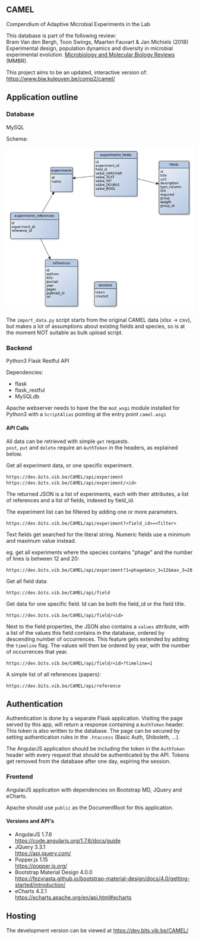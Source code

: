 ## CAMEL

Compendium of Adaptive Microbial Experiments in the Lab

This database is part of the following review:  
Bram Van den Bergh,
Toon Swings, Maarten Fauvart & Jan Michiels (2018) Experimental
design, population dynamics and diversity in microbial experimental
evolution. [Microbiology and Molecular Biology Reviews][MMBR] (MMBR).

[MMBR]: http://mmbr.asm.org/


This project aims to be an updated, interactive version of:  
https://www.biw.kuleuven.be/comp2/camel/

## Application outline
### Database
MySQL

Schema:

![Database schema overview][db_schema]

The `import_data.py` script starts from the original CAMEL data (xlsx
-> csv), but makes a lot of assumptions about existing fields and
species, so is at the moment NOT suitable as bulk upload script.


[db_schema]: admin/db_overview.png

### Backend

Python3 Flask Restful API

Dependencies:

- flask
- flask_restful
- MySQLdb

Apache webserver needs to have the the `mod_wsgi` module installed for
Python3 with a `ScriptAlias` pointing at the entry point `camel.wsgi`


#### API Calls
All data can be retrieved with simple `get` requests.  
`post`, `put` and `delete` require an `AuthToken` in the headers, as explained below.

Get all experiment data, or one specific experiment.
```
https://dev.bits.vib.be/CAMEL/api/experiment
https://dev.bits.vib.be/CAMEL/api/experiment/<id>
```

The returned JSON is a list of experiments, each with their
attributes, a list of references and a list of fields, indexed by field_id.

The experiment list can be filtered by adding one or more parameters.
```
https://dev.bits.vib.be/CAMEL/api/experiment?<field_id>=<filter>
```
Text fields get searched for the literal string. Numeric fields use a minimum and maximum value instead.

eg. get all experiments where the species contains "phage" and the number of lines is between 12 and 20:
```
https://dev.bits.vib.be/CAMEL/api/experiment?1=phage&min_3=12&max_3=20
```

Get all field data:
```
https://dev.bits.vib.be/CAMEL/api/field
```

Get data for one specific field. Id can be both the field_id or the field title.
```
https://dev.bits.vib.be/CAMEL/api/field/<id>
```

Next to the field properties, the JSON also contains a `values`
attribute, with a list of the values this field contains in the
database, ordered by descending number of occurrences.  This feature
gets extended by adding the `timeline` flag. The values will then be
ordered by year, with the number of occurrences that year.

```
https://dev.bits.vib.be/CAMEL/api/field/<id>?timeline=1
```

A simple list of all references (papers):
```
https://dev.bits.vib.be/CAMEL/api/reference
```

## Authentication

Authentication is done by a separate Flask application.  Visiting the
page served by this app, will return a response containing a
`AuthToken` header. This token is also written to the database. The
page can be secured by setting authentication rules in the `.htaccess`
(Basic Auth, Shiboleth, ...).

The AngularJS application should be including the token in the `AuthToken`
header with every request that should be authenticated by the
API. Tokens get removed from the database after one day, expiring the
session.



### Frontend

AngularJS application with dependencies on Bootstrap MD, JQuery and
eCharts.

Apache should use `public` as the DocumentRoot for this application.

#### Versions and API's
 * AngularJS 1.7.6  
   https://code.angularjs.org/1.7.6/docs/guide
 * JQuery 3.3.1  
   https://api.jquery.com/
 * Popper.js 1.15  
   https://popper.js.org/
 * Bootstrap Material Design 4.0.0  
   https://fezvrasta.github.io/bootstrap-material-design/docs/4.0/getting-started/introduction/
 * eCharts 4.2.1  
   https://echarts.apache.org/en/api.html#echarts

## Hosting
The development version can be viewed at
https://dev.bits.vib.be/CAMEL/
